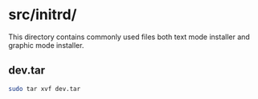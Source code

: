src/initrd/
===========

This directory contains commonly used files both text mode installer and graphic mode installer.

dev.tar
--------
```sh
sudo tar xvf dev.tar
```
